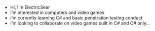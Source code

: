 - Hi, I’m ElectricSear
- I’m interested in computers and video games
- I’m currently learning C# and basic penetration testing conduct
- I’m looking to collaborate on video games built in C# and C# only...

<!---
ElectricSear/ElectricSear is a ✨ special ✨ repository because its `README.md` (this file) appears on your GitHub profile.
You can click the Preview link to take a look at your changes.
--->
